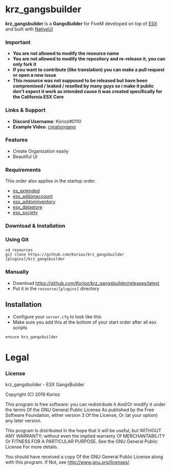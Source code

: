# krz_gangsbuilder
**krz_gangsbuilder** is a **GangsBuilder** for FiveM developed on top of [ESX](https://github.com/ESX-Org/es_extended) and built with [NativeUI](https://github.com/FrazzIe/NativeUILua)

### Important
- **You are not allowed to modify the resource name**
- **You are not allowed to modify the repository and re-release it, you can only fork it**
- **If you want to contribute (like translation) you can make a pull request or open a new issue**
- **This resource was not supposed to be released but have been compromised / leaked / reselled by many guys so i make it public don't expect it work as intended cause it was created specifically for the California ESX Core**

### Links & Support
- **Discord Username**: Korioz#0110
- **Example Video**: [creationgang](https://www.youtube.com/watch?v=RYuLQ6ib7fg)

### Features
- Create Organization easily
- Beautiful UI

### Requirements
This order also applies in the startup order.

- [es_extended](https://github.com/ESX-Org/es_extended)
- [esx_addonaccount](https://github.com/ESX-Org/esx_addonaccount)
- [esx_addoninventory](https://github.com/ESX-Org/esx_addoninventory)
- [esx_datastore](https://github.com/ESX-Org/esx_datastore)
- [esx_society](https://github.com/ESX-Org/esx_society)

### Download & Installation

### Using Git

```
cd resources
git clone https://github.com/Korioz/krz_gangsbuilder [plugins]/krz_gangsbuilder
```

### Manually
- Download https://github.com/Korioz/krz_gangsbuilder/releases/latest
- Put it in the `resource/[plugins]` directory

## Installation
- Configure your `server.cfg` to look like this
- Make sure you add this at the bottom of your start order after all esx scripts

```
ensure krz_gangsbuilder
```
# Legal
### License
krz_gangsbuilder - ESX GangsBuilder

Copyright (C) 2019 Korioz

This program Is free software: you can redistribute it And/Or modify it under the terms Of the GNU General Public License As published by the Free Software Foundation, either version 3 Of the License, Or (at your option) any later version.

This program Is distributed In the hope that it will be useful, but WITHOUT ANY WARRANTY; without even the implied warranty Of MERCHANTABILITY Or FITNESS FOR A PARTICULAR PURPOSE. See the GNU General Public License For more details.

You should have received a copy Of the GNU General Public License along with this program. If Not, see http://www.gnu.org/licenses/.
